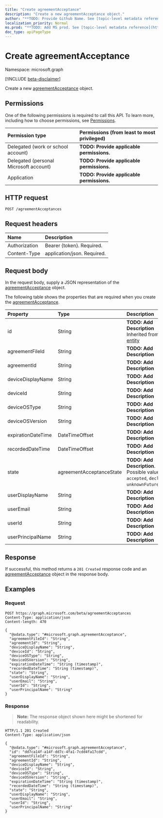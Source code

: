 ```yaml
---
title: "Create agreementAcceptance"
description: "Create a new agreementAcceptance object."
author: "**TODO: Provide Github Name. See [topic-level metadata reference](https://msgo.azurewebsites.net/add/document/guidelines/metadata.html#topic-level-metadata)**"
localization_priority: Normal
ms.prod: "**TODO: Add MS prod. See [topic-level metadata reference](https://msgo.azurewebsites.net/add/document/guidelines/metadata.html#topic-level-metadata)**"
doc_type: apiPageType
---
```


# Create agreementAcceptance
Namespace: microsoft.graph

[!INCLUDE [beta-disclaimer](../../includes/beta-disclaimer.md)]

Create a new [agreementAcceptance](../resources/agreementacceptance.md) object.

## Permissions
One of the following permissions is required to call this API. To learn more, including how to choose permissions, see [Permissions](/graph/permissions-reference).

|Permission type|Permissions (from least to most privileged)|
|:---|:---|
|Delegated (work or school account)|**TODO: Provide applicable permissions.**|
|Delegated (personal Microsoft account)|**TODO: Provide applicable permissions.**|
|Application|**TODO: Provide applicable permissions.**|

## HTTP request

<!-- {
  "blockType": "ignored"
}
-->
``` http
POST /agreementAcceptances
```

## Request headers
|Name|Description|
|:---|:---|
|Authorization|Bearer {token}. Required.|
|Content-Type|application/json. Required.|

## Request body
In the request body, supply a JSON representation of the [agreementAcceptance](../resources/agreementacceptance.md) object.

The following table shows the properties that are required when you create the [agreementAcceptance](../resources/agreementacceptance.md).

|Property|Type|Description|
|:---|:---|:---|
|id|String|**TODO: Add Description** Inherited from [entity](../resources/entity.md)|
|agreementFileId|String|**TODO: Add Description**|
|agreementId|String|**TODO: Add Description**|
|deviceDisplayName|String|**TODO: Add Description**|
|deviceId|String|**TODO: Add Description**|
|deviceOSType|String|**TODO: Add Description**|
|deviceOSVersion|String|**TODO: Add Description**|
|expirationDateTime|DateTimeOffset|**TODO: Add Description**|
|recordedDateTime|DateTimeOffset|**TODO: Add Description**|
|state|agreementAcceptanceState|**TODO: Add Description**. Possible values are: `accepted`, `declined`, `unknownFutureValue`.|
|userDisplayName|String|**TODO: Add Description**|
|userEmail|String|**TODO: Add Description**|
|userId|String|**TODO: Add Description**|
|userPrincipalName|String|**TODO: Add Description**|



## Response

If successful, this method returns a `201 Created` response code and an [agreementAcceptance](../resources/agreementacceptance.md) object in the response body.

## Examples

### Request
<!-- {
  "blockType": "request",
  "name": "create_agreementacceptance_from_agreementacceptances"
}
-->
``` http
POST https://graph.microsoft.com/beta/agreementAcceptances
Content-Type: application/json
Content-length: 470

{
  "@odata.type": "#microsoft.graph.agreementAcceptance",
  "agreementFileId": "String",
  "agreementId": "String",
  "deviceDisplayName": "String",
  "deviceId": "String",
  "deviceOSType": "String",
  "deviceOSVersion": "String",
  "expirationDateTime": "String (timestamp)",
  "recordedDateTime": "String (timestamp)",
  "state": "String",
  "userDisplayName": "String",
  "userEmail": "String",
  "userId": "String",
  "userPrincipalName": "String"
}
```


### Response
>**Note:** The response object shown here might be shortened for readability.
<!-- {
  "blockType": "response",
  "truncated": true,
  "@odata.type": "microsoft.graph.agreementAcceptance"
}
-->
``` http
HTTP/1.1 201 Created
Content-Type: application/json

{
  "@odata.type": "#microsoft.graph.agreementAcceptance",
  "id": "dd7ca14f-a14f-dd7c-4fa1-7cdd4fa17cdd",
  "agreementFileId": "String",
  "agreementId": "String",
  "deviceDisplayName": "String",
  "deviceId": "String",
  "deviceOSType": "String",
  "deviceOSVersion": "String",
  "expirationDateTime": "String (timestamp)",
  "recordedDateTime": "String (timestamp)",
  "state": "String",
  "userDisplayName": "String",
  "userEmail": "String",
  "userId": "String",
  "userPrincipalName": "String"
}
```

